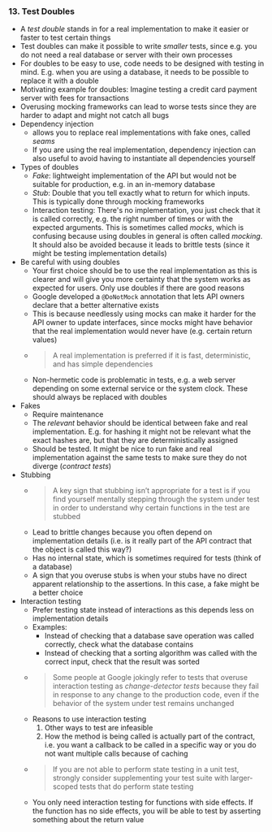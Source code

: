 ### 13. Test Doubles

- A *test double* stands in for a real implementation to make it easier or faster to test certain things
- Test doubles can make it possible to write *smaller* tests, since e.g. you do not need a real database or server with their own processes
- For doubles to be easy to use, code needs to be designed with testing in mind. E.g. when you are using a database, it needs to be possible to replace it with a double
- Motivating example for doubles: Imagine testing a credit card payment server with fees for transactions
- Overusing mocking frameworks can lead to worse tests since they are harder to adapt and might not catch all bugs
- Dependency injection
	- allows you to replace real implementations with fake ones, called *seams*
	- If you are using the real implementation, dependency injection can also useful to avoid having to instantiate all dependencies yourself
- Types of doubles
	- *Fake*: lightweight implementation of the API but would not be suitable for production, e.g. in an in-memory database
	- *Stub*: Double that you tell exactly what to return for which inputs. This is typically done through mocking frameworks
	- Interaction testing: There's no implementation, you just check that it is called correctly, e.g. the right number of times or with the expected arguments.  This is sometimes called *mocks*, which is confusing because using doubles in general is often called *mocking*. It should also be avoided because it leads to brittle tests (since it might be testing implementation details)
- Be careful with using doubles
	- Your first choice should be to use the real implementation as this is clearer and will give you more certainty that the system works as expected for users. Only use doubles if there are good reasons
	- Google developed a `@DoNotMock` annotation that lets API owners declare that a better alternative exists
	- This is because needlessly using mocks can make it harder for the API owner to update interfaces, since mocks might have behavior that the real implementation would never have (e.g. certain return values)
	- > A real implementation is preferred if it is fast, deterministic, and has simple dependencies
	- Non-hermetic code is problematic in tests, e.g. a web server depending on some external service or the system clock. These should always be replaced with doubles
- Fakes
	- Require maintenance
	- The *relevant* behavior should be identical between fake and real implementation. E.g. for hashing it might not be relevant what the exact hashes are, but that they are deterministically assigned
	- Should be tested. It might be nice to run fake and real implementation against the same tests to make sure they do not diverge (*contract tests*)
- Stubbing
	- > A key sign that stubbing isn’t appropriate for a test is if you find yourself mentally stepping through the system under test in order to understand why certain functions in the test are stubbed
	- Lead to brittle changes because you often depend on implementation details (i.e. is it really part of the API contract that the object is called this way?)
	- Has no internal state, which is sometimes required for tests (think of a database)
	- A sign that you overuse stubs is when your stubs have no direct apparent relationship to the assertions. In this case, a fake might be a better choice
- Interaction testing
	- Prefer testing state instead of interactions as this depends less on implementation details
	- Examples:
		- Instead of checking that a database save operation was called correctly, check what the database contains
		- Instead of checking that a sorting algorithm was called with the correct input, check that the result was sorted
	- > Some people at Google jokingly refer to tests that overuse interaction testing as *change-detector tests* because they fail in response to any change to the production code, even if the behavior of the system under test remains unchanged
	- Reasons to use interaction testing
		1. Other ways to test are infeasible
		2. How the method is being called is actually part of the contract, i.e. you want a callback to be called in a specific way or you do not want multiple calls because of caching
	- > If you are not able to perform state testing in a unit test, strongly consider supplementing your test suite with larger-scoped tests that do perform state testing
	- You only need interaction testing for functions with side effects. If the function has no side effects, you will be able to test by asserting something about the return value
